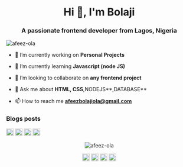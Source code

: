 <h1 align="center">Hi 👋, I'm Bolaji</h1>
<h3 align="center">A passionate frontend developer from Lagos, Nigeria</h3>

<p align="left"> <img src="https://komarev.com/ghpvc/?username=afeez-ola" alt="afeez-ola" /> </p>

- 🔭 I’m currently working on **Personal Projects**

- 🌱 I’m currently learning **Javascript (node JS)**

- 👯 I’m looking to collaborate on **any frontend project**

- 💬 Ask me about **HTML, CSS**,NODEJS**,DATABASE**

- 📫 How to reach me **afeezbolajiola@gmail.com**

### Blogs posts
<!-- BLOG-POST-LIST:START -->
<!-- BLOG-POST-LIST:END -->

<p align="left"><img src="https://devicons.github.io/devicon/devicon.git/icons/css3/css3-original-wordmark.svg" alt="css3" width="20" height="20"/> <img src="https://devicons.github.io/devicon/devicon.git/icons/html5/html5-original-wordmark.svg" alt="html5" width="20" height="20"/> <img src="https://devicons.github.io/devicon/devicon.git/icons/javascript/javascript-original.svg" alt="javascript" width="20" height="20"/> <img src="https://devicons.github.io/devicon/devicon.git/icons/mongodb/mongodb-original-wordmark.svg" alt="mongodb" width="20" height="20"/></p><p align="center"> <img src="https://github-readme-stats.vercel.app/api?username=afeez-ola&show_icons=true" alt="afeez-ola" /> </p>

<p align="center">
<a href="https://dev.to/afeez-ola" target="blank"><img align="center" src="https://cdn.jsdelivr.net/npm/simple-icons@3.0.1/icons/dev-dot-to.svg" alt="afeez-ola" height="20" width="20" /></a>
<a href="https://twitter.com/mobolaji_ola" target="blank"><img align="center" src="https://cdn.jsdelivr.net/npm/simple-icons@3.0.1/icons/twitter.svg" alt="mobolaji_ola" height="20" width="20" /></a>
<a href="https://fb.com/afeez ola" target="blank"><img align="center" src="https://cdn.jsdelivr.net/npm/simple-icons@3.0.1/icons/facebook.svg" alt="afeez ola" height="20" width="20" /></a>
<a href="https://dribbble.com/afeez bolaji" target="blank"><img align="center" src="https://cdn.jsdelivr.net/npm/simple-icons@3.0.1/icons/dribbble.svg" alt="afeez bolaji" height="20" width="20" /></a>
</p>
